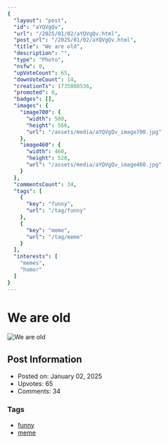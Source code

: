 ```yaml
---
{
  "layout": "post",
  "id": "aYQVgQv",
  "url": "/2025/01/02/aYQVgQv.html",
  "post_url": "/2025/01/02/aYQVgQv.html",
  "title": "We are old",
  "description": "",
  "type": "Photo",
  "nsfw": 0,
  "upVoteCount": 65,
  "downVoteCount": 14,
  "creationTs": 1735808536,
  "promoted": 0,
  "badges": [],
  "images": {
    "image700": {
      "width": 500,
      "height": 566,
      "url": "/assets/media/aYQVgQv_image700.jpg"
    },
    "image460": {
      "width": 460,
      "height": 520,
      "url": "/assets/media/aYQVgQv_image460.jpg"
    }
  },
  "commentsCount": 34,
  "tags": [
    {
      "key": "funny",
      "url": "/tag/funny"
    },
    {
      "key": "meme",
      "url": "/tag/meme"
    }
  ],
  "interests": [
    "memes",
    "humor"
  ]
}
---
```


# We are old

![We are old](/assets/media/aYQVgQv_image700.jpg)

## Post Information

- Posted on: January 02, 2025
- Upvotes: 65
- Comments: 34

### Tags

- [funny](/tag/funny)
- [meme](/tag/meme)
